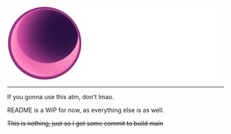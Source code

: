 <p align="center">
  <img src="assets/umbra_slogan1.png" width="500">
</p>

---

If you gonna use this atm, don't lmao.

README is a WIP for now, as everything else is as well.

~~This is nothing, just so I got some commit to build main~~

